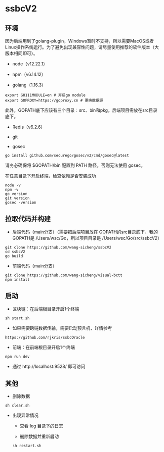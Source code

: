 # ssbcV2

## 环境
因为后端用到了golang-plugin，Windows暂时不支持，所以需要MacOS或者Linux操作系统运行。为了避免出现兼容性问题，请尽量使用推荐的软件版本（大版本相同即可）。

* node（v12.22.1）

* npm（v6.14.12）

* golang（1.16.3）
```shell
export GO111MODULE=on # 开启go module
export GOPROXY=https://goproxy.cn # 更换数据源
```
此外，GOPATH底下应该有三个目录：src、bin和pkg。后端项目需放在src目录底下。

* Redis（v6.2.6）

* git

* gosec
```shell
go install github.com/securego/gosec/v2/cmd/gosec@latest
```
请务必确保将 $GOPATH/bin 配置到 PATH 路径，否则无法使用 gosec。

在任意目录下开启终端，检查依赖是否安装成功
```shell
node -v
npm -v
go version
git version
gosec -version
```

## 拉取代码并构建

* 后端代码（main分支）（需要把后端项目放在 GOPATH的src目录底下，我的GOPATH是 /Users/wsc/Go，所以项目目录是 /Users/wsc/Go/src/ssbcV2）

```
git clone https://github.com/wang-sicheng/ssbcV2
cd ssbcV2
go build
```

* 前端代码（main分支）
```
git clone https://github.com/wang-sicheng/visual-bctt
npm install
```

## 启动
* 区块链：在后端根目录开启1个终端
```
sh start.sh
```

* 如果需要跨链数据传输，需要启动预言机，详情参考
```
https://github.com/rjkris/ssbcOracle
```

* 前端：在前端根目录开启1个终端
```
npm run dev
```

* 通过 http://localhost:9528/ 即可访问


## 其他
* 删除数据
```
sh clear.sh 
```

* 出现异常情况
    * 查看 log 目录下的日志
  
    * 删除数据并重新启动
    ```shell
    sh restart.sh
    ```
